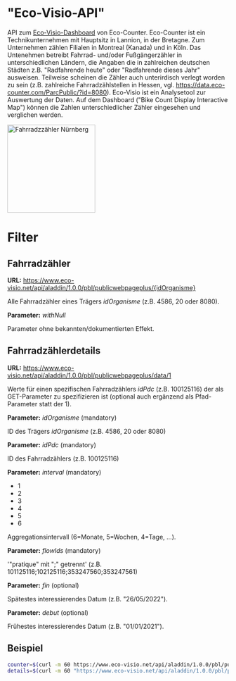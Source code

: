 # "Eco-Visio-API"

API zum [Eco-Visio-Dashboard](https://data.eco-counter.com/ParcPublic/?id=4586) von Eco-Counter. Eco-Counter ist ein Technikunternehmen mit Hauptsitz in Lannion, in der Bretagne. Zum Unternehmen zählen Filialen in Montreal (Kanada) und in Köln. Das Untenehmen betreibt Fahrrad- und/oder Fußgängerzähler in unterschiedlichen Ländern, die Angaben die in zahlreichen deutschen Städten z.B. "Radfahrende heute" oder "Radfahrende dieses Jahr" ausweisen. Teilweise scheinen die Zähler auch unterirdisch verlegt worden zu sein (z.B. zahlreiche Fahrradzählstellen in Hessen, vgl. https://data.eco-counter.com/ParcPublic/?id=8080). Eco-Visio ist ein Analysetool zur Auswertung der Daten. Auf dem Dashboard ("Bike Count Display Interactive Map") können die Zahlen unterschiedlicher Zähler eingesehen und verglichen werden.


<img src="https://filer.eco-counter-tools.com/file/36/abbffb1981cff24c155d40cda72890efbd4b5dfeedf05131025d2ed36128a736/14404315699570.jpg" alt="Fahrradzzähler Nürnberg" style="width:200px;"/>


# Filter

## Fahrradzähler 

**URL:** https://www.eco-visio.net/api/aladdin/1.0.0/pbl/publicwebpageplus/{idOrganisme}

Alle Fahrradzähler eines Trägers *idOrganisme* (z.B. 4586, 20 oder 8080).


**Parameter:** *withNull*

Parameter ohne bekannten/dokumentierten Effekt.



## Fahrradzählerdetails

**URL:** https://www.eco-visio.net/api/aladdin/1.0.0/pbl/publicwebpageplus/data/1

Werte für einen spezifischen Fahrradzählers *idPdc* (z.B. 100125116) der als GET-Parameter zu spezifizieren ist (optional auch ergänzend als Pfad-Parameter statt der 1).


**Parameter:** *idOrganisme* (mandatory)

ID des Trägers *idOrganisme* (z.B. 4586, 20 oder 8080)


**Parameter:** *idPdc* (mandatory)

ID des Fahrradzählers (z.B. 100125116)


**Parameter:** *interval* (mandatory)

- 1
- 2
- 3
- 4
- 5
- 6

Aggregationsintervall (6=Monate, 5=Wochen, 4=Tage, ...).


**Parameter:** *flowIds* (mandatory)

'"pratique" mit ";" getrennt' (z.B. 101125116;102125116;353247560;353247561)


**Parameter:** *fin* (optional)

Spätestes interessierendes Datum (z.B. "26/05/2022").


**Parameter:** *debut* (optional)

Frühestes interessierendes Datum (z.B. "01/01/2021").


## Beispiel

```bash
counter=$(curl -m 60 https://www.eco-visio.net/api/aladdin/1.0.0/pbl/publicwebpageplus/4586)
details=$(curl -m 60 "https://www.eco-visio.net/api/aladdin/1.0.0/pbl/publicwebpageplus/data/100125116?idOrganisme=4586&idPdc=100125116&interval=4&flowIds=101125116%3B102125116%3B353247560%3B353247561")
```
